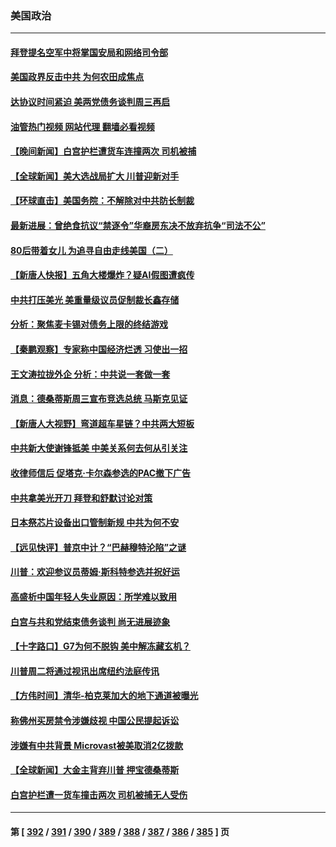 ### 美国政治
---
#### [拜登提名空军中将掌国安局和网络司令部](../../pages/ncid1078159/n14003262.md?05250045) 
#### [美国政界反击中共 为何农田成焦点](../../pages/ncid1078159/n14003260.md?05250045) 
#### [达协议时间紧迫 美两党债务谈判周三再启](../../pages/ncid1078159/n14003231.md?05250045) 
#### [油管热门视频 网站代理 翻墙必看视频](http://138.2.39.72:81/youtube.html?epic-marker?05250045)
#### [【晚间新闻】白宫护栏遭货车连撞两次 司机被捕](../../pages/ncid1078159/n14003064.md?05250045) 
#### [【全球新闻】美大选战局扩大 川普迎新对手](../../pages/ncid1078159/n14003061.md?05250045) 
#### [【环球直击】美国务院：不解除对中共防长制裁](../../pages/ncid1078159/n14002683.md?05250045) 
#### [最新进展：曾绝食抗议“禁逐令”华裔房东决不放弃抗争“司法不公”](../../pages/ncid1078159/n14002953.md?05250045) 
#### [80后带着女儿 为追寻自由走线美国（二）](../../pages/ncid1078159/n14002930.md?05250045) 
#### [【新唐人快报】五角大楼爆炸？疑AI假图遭疯传](../../pages/ncid1078159/n14002710.md?05250045) 
#### [中共打压美光 美重量级议员促制裁长鑫存储](../../pages/ncid1078159/n14002702.md?05250045) 
#### [分析：聚焦麦卡锡对债务上限的终结游戏](../../pages/ncid1078159/n14002626.md?05250045) 
#### [【秦鹏观察】专家称中国经济烂透 习使出一招](../../pages/ncid1078159/n14002767.md?05250045) 
#### [王文涛拉拢外企 分析：中共说一套做一套](../../pages/ncid1078159/n14002726.md?05250045) 
#### [消息：德桑蒂斯周三宣布竞选总统 马斯克见证](../../pages/ncid1078159/n14002652.md?05250045) 
#### [【新唐人大视野】弯道超车星链？中共两大短板](../../pages/ncid1078159/n14002690.md?05250045) 
#### [中共新大使谢锋抵美 中美关系何去何从引关注](../../pages/ncid1078159/n14002703.md?05250045) 
#### [收律师信后 促塔克‧卡尔森参选的PAC撤下广告](../../pages/ncid1078159/n14002686.md?05250045) 
#### [中共拿美光开刀 拜登和舒默讨论对策](../../pages/ncid1078159/n14002635.md?05250045) 
#### [日本祭芯片设备出口管制新规 中共为何不安](../../pages/ncid1078159/n14002608.md?05250045) 
#### [【远见快评】普京中计？“巴赫穆特沦陷”之谜](../../pages/ncid1078159/n14002567.md?05250045) 
#### [川普：欢迎参议员蒂姆‧斯科特参选并祝好运](../../pages/ncid1078159/n14002623.md?05250045) 
#### [高盛析中国年轻人失业原因：所学难以致用](../../pages/ncid1078159/n14002617.md?05250045) 
#### [白宫与共和党结束债务谈判 尚无进展迹象](../../pages/ncid1078159/n14002573.md?05250045) 
#### [【十字路口】G7为何不脱钩 美中解冻藏玄机？](../../pages/ncid1078159/n14002513.md?05250045) 
#### [川普周二将通过视讯出席纽约法庭传讯](../../pages/ncid1078159/n14002551.md?05250045) 
#### [【方伟时间】清华-柏克莱加大的地下通道被曝光](../../pages/ncid1078159/n14002553.md?05250045) 
#### [称佛州买房禁令涉嫌歧视 中国公民提起诉讼](../../pages/ncid1078159/n14002447.md?05250045) 
#### [涉嫌有中共背景 Microvast被美取消2亿拨款](../../pages/ncid1078159/n14002425.md?05250045) 
#### [【全球新闻】大金主背弃川普 押宝德桑蒂斯](../../pages/ncid1078159/n14002401.md?05250045) 
#### [白宫护栏遭一货车撞击两次 司机被捕无人受伤](../../pages/ncid1078159/n14002369.md?05250045) 

---
#### 第 [ [392](./392.md?05250045) / [391](./391.md?05250045) / [390](./390.md?05250045) / [389](./389.md?05250045) / [388](./388.md?05250045) / [387](./387.md?05250045) / [386](./386.md?05250045) / [385](./385.md?05250045) ] 页
